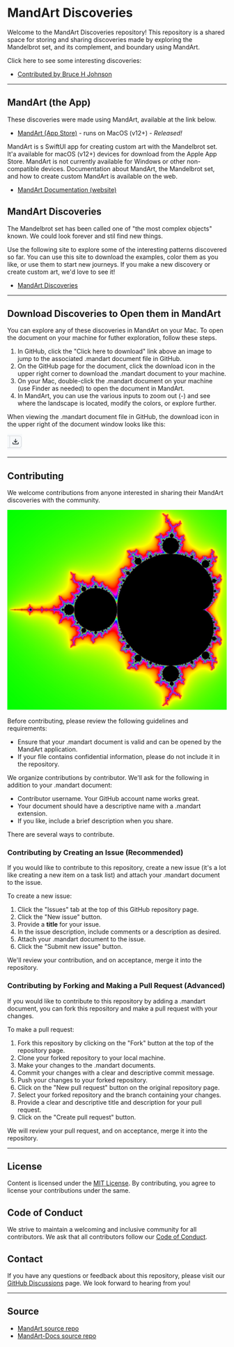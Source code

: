 # MandArt Discoveries

Welcome to the MandArt Discoveries repository! 
This repository is a shared space for storing and sharing discoveries 
made by exploring the Mandelbrot set, and its complement, and boundary using MandArt.

Click here to see some interesting discoveries:

 - [Contributed by Bruce H Johnson](brucehjohnson/_index.md)

-----

## MandArt (the App)

These discoveries were made using MandArt, available at the link below.

- [MandArt (App Store)](https://apps.apple.com/us/app/mandart/id6445924588?mt=12) - runs on MacOS (v12+) - _Released!_

MandArt is s SwiftUI app for creating custom art with the Mandelbrot set.
It'a available for macOS (v12+) devices for download from the Apple App Store.
MandArt is not currently available for Windows or other non-compatible devices.
Documentation about MandArt, the Mandelbrot set, and how to create custom MandArt 
is available on the web. 

- [MandArt Documentation (website)](https://denisecase.github.io/MandArt-Docs/documentation/mandart/)

## MandArt Discoveries

The Mandelbrot set has been called one of "the most complex objects" known. 
We could look forever and stil find new things. 

Use the following site to explore some of the interesting patterns discovered so far.
You can use this site to download the examples, color them as you like, 
or use them to start new journeys.
If you make a new discovery or create custom art, we'd love to see it!

- [MandArt Discoveries](https://github.com/denisecase/MandArt-Discoveries)

-----

## Download Discoveries to Open them in MandArt

You can explore any of these discoveries in MandArt on your Mac.
To open the document on your machine for futher exploration, follow these steps.

1. In GitHub, click the "Click here to download" link above an image to jump to the associated .mandart document file in GitHub.
2. On the GitHub page for the document, click the download icon in the upper right corner to download the .mandart document to your machine. 
2. On your Mac, double-click the .mandart document on your machine (use Finder as needed) to open the document in MandArt.
3. In MandArt, you can use the various inputs to zoom out (-) and see where the landscape is located, modify the colors, or explore further.

When viewing the .mandart document file in GitHub, the download icon in the upper right of the document window looks like this:

![GitHub download icon](_resources/download_icon.PNG)

-----

## Contributing

We welcome contributions from anyone interested in sharing their MandArt discoveries with the community. 

![MandArt](brucehjohnson/Bhj1.png)

Before contributing, please review the following guidelines and requirements:

- Ensure that your .mandart document is valid and can be opened by the MandArt application.
- If your file contains confidential information, please do not include it in the repository.

We organize contributions by contributor. 
We'll ask for the following in addition to your .mandart document:

- Contributor username. Your GitHub account name works great.
- Your document should have a descriptive name with a .mandart extension.
- If you like, include a brief description when you share.

There are several ways to contribute. 

### Contributing by Creating an Issue (Recommended)

If you would like to contribute to this repository, 
create a new issue (it's a lot like creating a new item on a task list) 
and attach your .mandart document to the issue. 

To create a new issue:

1. Click the "Issues" tab at the top of this GitHub repository page.
2. Click the "New issue" button.
3. Provide a **title** for your issue.
4. In the issue description, include comments or a description as desired.
5. Attach your .mandart document to the issue.
6. Click the "Submit new issue" button.

We'll review your contribution, and on acceptance, merge it into the repository.

### Contributing by Forking and Making a Pull Request (Advanced)

If you would like to contribute to this repository by 
adding a .mandart document, 
you can fork this repository and make a pull request with your changes. 

To make a pull request:

1. Fork this repository by clicking on the "Fork" button at the top of the repository page.
2. Clone your forked repository to your local machine.
3. Make your changes to the .mandart documents.
4. Commit your changes with a clear and descriptive commit message.
5. Push your changes to your forked repository.
6. Click on the "New pull request" button on the original repository page.
7. Select your forked repository and the branch containing your changes.
8. Provide a clear and descriptive title and description for your pull request.
9. Click on the "Create pull request" button.

We will review your pull request, and on acceptance, merge it into the repository.

-----

## License

Content is licensed under the [MIT License](LICENSE).
By contributing, you agree to license your contributions under the same.

## Code of Conduct

We strive to maintain a welcoming and inclusive community for all contributors. 
We ask that all contributors follow our [Code of Conduct](CODE_OF_CONDUCT.md).

## Contact

If you have any questions or feedback about this repository, 
please visit our [GitHub Discussions](https://github.com/denisecase/MandArt-Discoveries/discussions) page. 
We look forward to hearing from you!

-----

## Source

- [MandArt source repo](https://github.com/brucehjohnson/MandArt) 
- [MandArt-Docs source repo](https://github.com/denisecase/MandArt-Docs)
